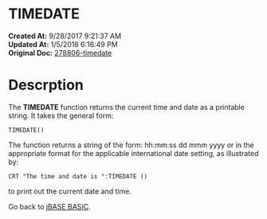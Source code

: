 # TIMEDATE

**Created At:** 9/28/2017 9:21:37 AM  
**Updated At:** 1/5/2018 6:16:49 PM  
**Original Doc:** [278806-timedate](https://docs.jbase.com/36868-jbase-basic/278806-timedate)  


# Descrption

The **TIMEDATE** function returns the current time and date as a printable string. It takes the general form:

```
TIMEDATE()
```



The function returns a string of the form: hh:mm:ss dd mmm yyyy or in the appropriate format for the applicable international date setting, as illustrated by:

```
CRT "The time and date is ":TIMEDATE ()
```

to print out the current date and time.



Go back to [jBASE BASIC](./../jbase-basic-programmers-reference-guide).
